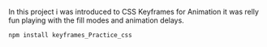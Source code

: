 In this project i was introduced to CSS Keyframes for Animation it was relly fun 
playing with the fill modes and animation delays.
```npm
npm install keyframes_Practice_css
